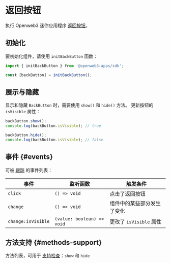 # 返回按钮

执行 Openweb3 迷你应用程序 [返回按钮](.../.../.../.../platform/back-button.md)。

## 初始化

要初始化组件，请使用 `initBackButton` 函数：

```typescript
import { initBackButton } from '@openweb3-apps/sdk';

const [backButton] = initBackButton();  
```

## 展示与隐藏

显示和隐藏 `BackButton` 时，需要使用 `show()` 和 `hide()` 方法。
更新按钮的 `isVisible` 属性：

```typescript
backButton.show();
console.log(backButton.isVisible); // true  

backButton.hide();
console.log(backButton.isVisible); // false  
```  

## 事件 {#events}

可被 [跟踪](#events) 的事件列表：

| 事件                 | 监听函数                         | 触发条件               |
| ------------------ | -------------------------- | ------------------ |
| `click`            | `() => void`               | 点击了返回按钮            |
| `change`           | `() => void`               | 组件中的某些部分发生了变化      |
| `change:isVisible` | `(value: boolean) => void` | 更改了 `isVisible` 属性 |

## 方法支持 {#methods-support}

方法列表，可用于 [支持检查](#methods-support)：`show` 和 `hide`

